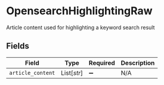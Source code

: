 # OpensearchHighlightingRaw

Article content used for highlighting a keyword search result


## Fields

| Field              | Type               | Required           | Description        |
| ------------------ | ------------------ | ------------------ | ------------------ |
| `article_content`  | List[*str*]        | :heavy_minus_sign: | N/A                |